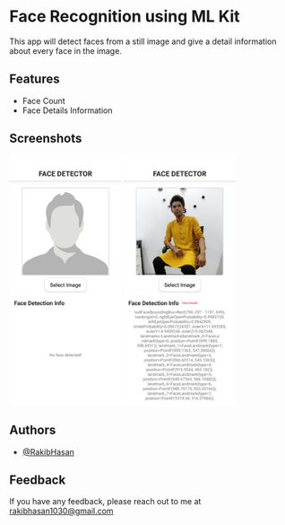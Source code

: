 
# Face Recognition using ML Kit

This app will detect faces from a still image and give a detail information about every face in the image.

## Features

- Face Count
- Face Details Information


## Screenshots

<img src="images/face_detection_ss_1.jpg" width=200> <img src="images/face_detection_ss_2.jpg" width=200>

## Authors

- [@RakibHasan](https://www.github.com/rakibhasan1030)


## Feedback

If you have any feedback, please reach out to me at rakibhasan1030@gmail.com
